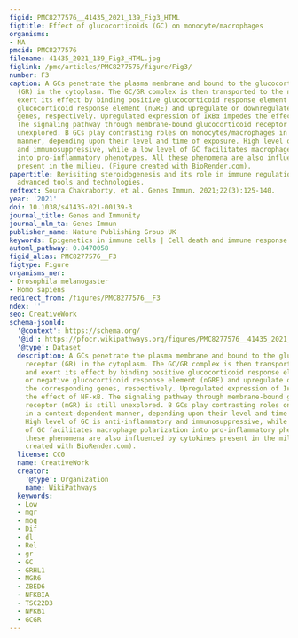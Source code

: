 ```yaml
---
figid: PMC8277576__41435_2021_139_Fig3_HTML
figtitle: Effect of glucocorticoids (GC) on monocyte/macrophages
organisms:
- NA
pmcid: PMC8277576
filename: 41435_2021_139_Fig3_HTML.jpg
figlink: /pmc/articles/PMC8277576/figure/Fig3/
number: F3
caption: A GCs penetrate the plasma membrane and bound to the glucocorticoid receptor
  (GR) in the cytoplasm. The GC/GR complex is then transported to the nucleus and
  exert its effect by binding positive glucocorticoid response element (pGRE) or negative
  glucocorticoid response element (nGRE) and upregulate or downregulate the corresponding
  genes, respectively. Upregulated expression of IκBα impedes the effect of NF-κB.
  The signaling pathway through membrane-bound glucocorticoid receptor (mGR) is still
  unexplored. B GCs play contrasting roles on monocytes/macrophages in a context-dependent
  manner, depending upon their level and time of exposure. High level of GC is anti-inflammatory
  and immunosuppressive, while a low level of GC facilitates macrophage polarization
  into pro-inflammatory phenotypes. All these phenomena are also influenced by cytokines
  present in the milieu. (Figure created with BioRender.com).
papertitle: Revisiting steroidogenesis and its role in immune regulation with the
  advanced tools and technologies.
reftext: Soura Chakraborty, et al. Genes Immun. 2021;22(3):125-140.
year: '2021'
doi: 10.1038/s41435-021-00139-3
journal_title: Genes and Immunity
journal_nlm_ta: Genes Immun
publisher_name: Nature Publishing Group UK
keywords: Epigenetics in immune cells | Cell death and immune response | NF-kappaB
automl_pathway: 0.8470058
figid_alias: PMC8277576__F3
figtype: Figure
organisms_ner:
- Drosophila melanogaster
- Homo sapiens
redirect_from: /figures/PMC8277576__F3
ndex: ''
seo: CreativeWork
schema-jsonld:
  '@context': https://schema.org/
  '@id': https://pfocr.wikipathways.org/figures/PMC8277576__41435_2021_139_Fig3_HTML.html
  '@type': Dataset
  description: A GCs penetrate the plasma membrane and bound to the glucocorticoid
    receptor (GR) in the cytoplasm. The GC/GR complex is then transported to the nucleus
    and exert its effect by binding positive glucocorticoid response element (pGRE)
    or negative glucocorticoid response element (nGRE) and upregulate or downregulate
    the corresponding genes, respectively. Upregulated expression of IκBα impedes
    the effect of NF-κB. The signaling pathway through membrane-bound glucocorticoid
    receptor (mGR) is still unexplored. B GCs play contrasting roles on monocytes/macrophages
    in a context-dependent manner, depending upon their level and time of exposure.
    High level of GC is anti-inflammatory and immunosuppressive, while a low level
    of GC facilitates macrophage polarization into pro-inflammatory phenotypes. All
    these phenomena are also influenced by cytokines present in the milieu. (Figure
    created with BioRender.com).
  license: CC0
  name: CreativeWork
  creator:
    '@type': Organization
    name: WikiPathways
  keywords:
  - Low
  - mgr
  - mog
  - Dif
  - dl
  - Rel
  - gr
  - GC
  - GRHL1
  - MGR6
  - ZBED6
  - NFKBIA
  - TSC22D3
  - NFKB1
  - GCGR
---
```

